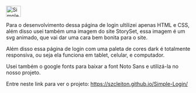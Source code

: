 <div style="display: inline_block"><br>
  <img align="center" alt="Simple-Login" height="30" width="40" src="https://files.fm/u/2j6kv7x7f">
</div>

Para o desenvolvimento dessa página de login ultilizei apenas HTML e CSS, além disso usei também uma imagem do site StorySet, essa imagem é um svg animado, que vai dar uma cara bem bonita para o site.

Além disso essa página de login com uma paleta de cores dark é totalmente responsiva, ou seja ela funciona em tablet, celular, e computador.

Usei também o google fonts para baixar a font Noto Sans e utilizá-la no nosso projeto.

Entre neste link para ver o projeto:
https://szcleiton.github.io/Simple-Login/
